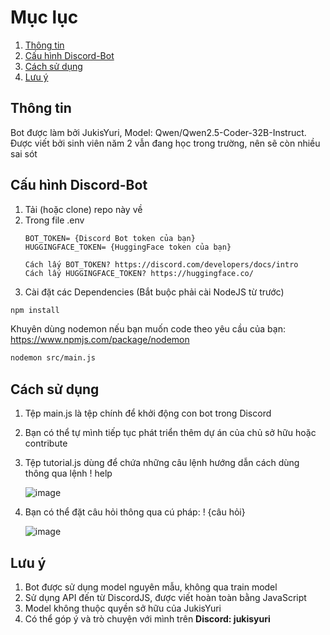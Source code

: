 # Mục lục
1. [Thông tin](#thông-tin)
2. [Cấu hình Discord-Bot](#cấu-hình-discord-bot)
3. [Cách sử dụng](#cách-sử-dụng)
4. [Lưu ý](#lưu-ý)

## Thông tin
  Bot được làm bởi JukisYuri, Model: Qwen/Qwen2.5-Coder-32B-Instruct.
  Được viết bởi sinh viên năm 2 vẫn đang học trong trường, nên sẽ còn nhiều sai sót
  
## Cấu hình Discord-Bot
1. Tải (hoặc clone) repo này về
2. Trong file .env
   ```env
   BOT_TOKEN= {Discord Bot token của bạn}
   HUGGINGFACE_TOKEN= {HuggingFace token của bạn}
   ```
       Cách lấy BOT_TOKEN? https://discord.com/developers/docs/intro
       Cách lấy HUGGINGFACE_TOKEN? https://huggingface.co/
  
3. Cài đặt các Dependencies (Bắt buộc phải cài NodeJS từ trước)
  ```sh
  npm install 
  ```
  Khuyên dùng nodemon nếu bạn muốn code theo yêu cầu của bạn: https://www.npmjs.com/package/nodemon
  ```sh
  nodemon src/main.js
  ```

## Cách sử dụng
1. Tệp main.js là tệp chính để khởi động con bot trong Discord
2. Bạn có thể tự mình tiếp tục phát triển thêm dự án của chủ sở hữu hoặc contribute
3. Tệp tutorial.js dùng để chứa những câu lệnh hướng dẫn cách dùng thông qua lệnh ! help
   
   ![image](https://github.com/user-attachments/assets/4c317c09-8fd9-4d1f-a759-812705b9e556)
4. Bạn có thể đặt câu hỏi thông qua cú pháp: ! {câu hỏi}

   ![image](https://github.com/user-attachments/assets/66fb07e3-6b19-4b91-aa69-b95cc98028f6)


## Lưu ý
1. Bot được sử dụng model nguyên mẫu, không qua train model
2. Sử dụng API đến từ DiscordJS, được viết hoàn toàn bằng JavaScript
3. Model không thuộc quyền sở hữu của JukisYuri
4. Có thể góp ý và trò chuyện với mình trên **Discord: jukisyuri**
